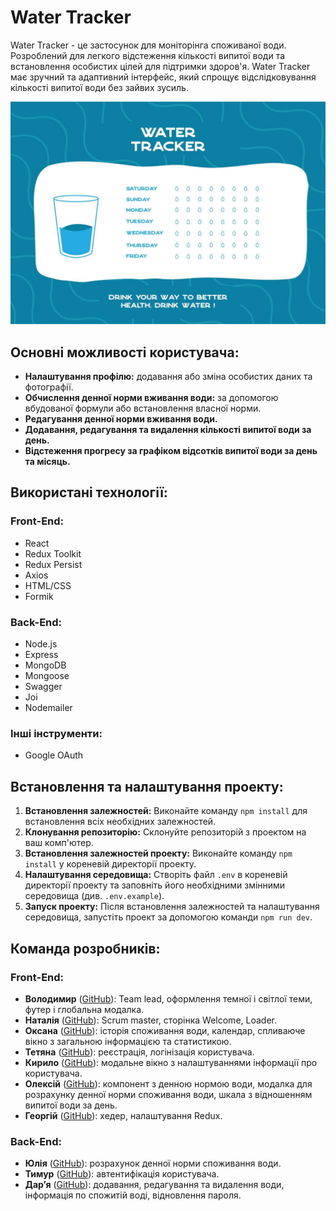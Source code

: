 # Water Tracker

Water Tracker - це застосунок для моніторінга споживаної води. Розроблений для
легкого відстеження кількості випитої води та встановлення особистих цілей для
підтримки здоров'я. Water Tracker має зручний та адаптивний інтерфейс, який
спрощує відслідковування кількості випитої води без зайвих зусиль.

![Water Tracker](public\printable-water-tracker-for-week-or-month-water-tracker-balance-calendar-printable-a4-template-7-days-of-hydration-challenge-drinking-enough-water-concept-free-ve.jpg)

## Основні можливості користувача:

- **Налаштування профілю:** додавання або зміна особистих даних та фотографії.
- **Обчислення денної норми вживання води:** за допомогою вбудованої формули або
  встановлення власної норми.
- **Редагування денної норми вживання води.**
- **Додавання, редагування та видалення кількості випитої води за день.**
- **Відстеження прогресу за графіком відсотків випитої води за день та місяць.**

## Використані технології:

### Front-End:

- React
- Redux Toolkit
- Redux Persist
- Axios
- HTML/CSS
- Formik

### Back-End:

- Node.js
- Express
- MongoDB
- Mongoose
- Swagger
- Joi
- Nodemailer

### Інші інструменти:

- Google OAuth

## Встановлення та налаштування проекту:

1. **Встановлення залежностей:** Виконайте команду `npm install` для
   встановлення всіх необхідних залежностей.
2. **Клонування репозиторію:** Склонуйте репозиторій з проектом на ваш
   комп'ютер.
3. **Встановлення залежностей проекту:** Виконайте команду `npm install` у
   кореневій директорії проекту.
4. **Налаштування середовища:** Створіть файл `.env` в кореневій директорії
   проекту та заповніть його необхідними змінними середовища (див.
   `.env.example`).
5. **Запуск проекту:** Після встановлення залежностей та налаштування
   середовища, запустіть проект за допомогою команди `npm run dev`.

## Команда розробників:

### Front-End:

- **Володимир** ([GitHub](https://github.com/bendelvolodymyr)): Team lead,
  оформлення темної і світлої теми, футер і глобальна модалка.
- **Наталія** ([GitHub](https://github.com/NataFilina)): Scrum master, сторінка
  Welcome, Loader.
- **Оксана** ([GitHub](https://github.com/OksanaLesjuk)): історія споживання
  води, календар, спливаюче вікно з загальною інформацією та статистикою.
- **Тетяна** ([GitHub](https://github.com/Tania66)): реєстрація, логінізація
  користувача.
- **Кирило** ([GitHub](https://github.com/kyrylomatkash)): модальне вікно з
  налаштуваннями інформації про користувача.
- **Олексій** ([GitHub](https://github.com/irokez34)): компонент з денною нормою
  води, модалка для розрахунку денної норми споживання води, шкала з відношенням
  випитої води за день.
- **Георгій** ([GitHub](https://github.com/GeorgiySergeev)): хедер, налаштування
  Redux.

### Back-End:

- **Юлія** ([GitHub](https://github.com/turasova)): розрахунок денної норми
  споживання води.
- **Тимур** ([GitHub](https://github.com/AQR88)): автентифікація користувача.
- **Дар’я** ([GitHub](https://github.com/KorolenkoDaria)): додавання,
  редагування та видалення води, інформація по спожитій воді, відновлення
  пароля.
